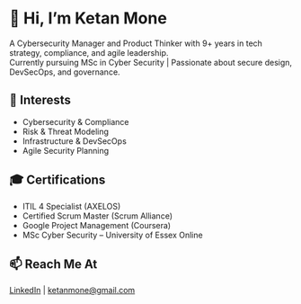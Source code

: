 # 👋 Hi, I’m Ketan Mone
A Cybersecurity Manager and Product Thinker with 9+ years in tech strategy, compliance, and agile leadership.  
Currently pursuing MSc in Cyber Security | Passionate about secure design, DevSecOps, and governance.

## 🔐 Interests
- Cybersecurity & Compliance
- Risk & Threat Modeling
- Infrastructure & DevSecOps
- Agile Security Planning

## 🎓 Certifications
- ITIL 4 Specialist (AXELOS)
- Certified Scrum Master (Scrum Alliance)
- Google Project Management (Coursera)
- MSc Cyber Security – University of Essex Online

## 📫 Reach Me At
[LinkedIn](https://linkedin.com/in/ketan-mone) | ketanmone@gmail.com
